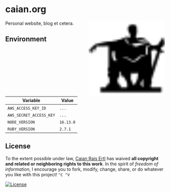 # caian.org

<img src="icon.svg" height="240px" align="right"/>

Personal website, blog et cetera.


## Environment

| Variable                | Value     |
| ----------------------- | --------- |
| `AWS_ACCESS_KEY_ID`     | `...`     |
| `AWS_SECRET_ACCESS_KEY` | `...`     |
| `NODE_VERSION`          | `16.13.0` |
| `RUBY_VERSION`          | `2.7.1`   |


## License

To the extent possible under law, [Caian Rais Ertl][me] has waived **all
copyright and related or neighboring rights to this work**. In the spirit of
_freedom of information_, I encourage you to fork, modify, change, share, or do
whatever you like with this project! `^C ^V`

[![License][cc-shield]][cc-url]

[me]: https://github.com/upsetbit
[cc-shield]: https://forthebadge.com/images/badges/cc-0.svg
[cc-url]: http://creativecommons.org/publicdomain/zero/1.0
